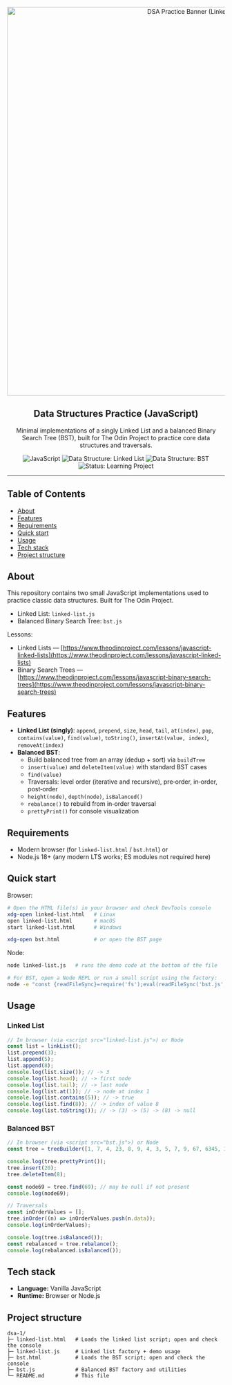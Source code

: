 <p align="center">
  <img src="https://i.postimg.cc/28nSV8ym/Chat-GPT-Image-Aug-13-2025-09-36-53-PM.png" alt="DSA Practice Banner (Linked List & BST)" width="900" />
</p>

<div align="center">

## Data Structures Practice (JavaScript)

Minimal implementations of a singly Linked List and a balanced Binary Search
Tree (BST), built for The Odin Project to practice core data structures and
traversals.

![JavaScript](https://img.shields.io/badge/JavaScript-ES2020-F7DF1E?logo=javascript&logoColor=000)
![Data Structure: Linked List](https://img.shields.io/badge/Data%20Structure-Linked%20List-1f6feb)
![Data Structure: BST](https://img.shields.io/badge/Data%20Structure-BST-1f6feb)
![Status: Learning Project](https://img.shields.io/badge/Status-Learning%20Project-00b894)

</div>

---

## Table of Contents

- [About](#about)
- [Features](#features)
- [Requirements](#requirements)
- [Quick start](#quick-start)
- [Usage](#usage)
- [Tech stack](#tech-stack)
- [Project structure](#project-structure)

## About

This repository contains two small JavaScript implementations used to practice
classic data structures. Built for The Odin Project.

- Linked List: `linked-list.js`
- Balanced Binary Search Tree: `bst.js`

Lessons:

- Linked Lists —
  [https://www.theodinproject.com/lessons/javascript-linked-lists](https://www.theodinproject.com/lessons/javascript-linked-lists)
- Binary Search Trees —
  [https://www.theodinproject.com/lessons/javascript-binary-search-trees](https://www.theodinproject.com/lessons/javascript-binary-search-trees)

## Features

- **Linked List (singly)**: `append`, `prepend`, `size`, `head`, `tail`,
  `at(index)`, `pop`, `contains(value)`, `find(value)`, `toString()`,
  `insertAt(value, index)`, `removeAt(index)`
- **Balanced BST**:
  - Build balanced tree from an array (dedup + sort) via `buildTree`
  - `insert(value)` and `deleteItem(value)` with standard BST cases
  - `find(value)`
  - Traversals: level order (iterative and recursive), pre‑order, in‑order,
    post‑order
  - `height(node)`, `depth(node)`, `isBalanced()`
  - `rebalance()` to rebuild from in‑order traversal
  - `prettyPrint()` for console visualization

## Requirements

- Modern browser (for `linked-list.html` / `bst.html`) or
- Node.js 18+ (any modern LTS works; ES modules not required here)

## Quick start

Browser:

```bash
# Open the HTML file(s) in your browser and check DevTools console
xdg-open linked-list.html   # Linux
open linked-list.html       # macOS
start linked-list.html      # Windows

xdg-open bst.html           # or open the BST page
```

Node:

```bash
node linked-list.js   # runs the demo code at the bottom of the file

# For BST, open a Node REPL or run a small script using the factory:
node -e "const {readFileSync}=require('fs');eval(readFileSync('bst.js','utf8'));const tree=treeBuilder([1,7,4,23,8,9,4,3,5,7,9,67,6345,324]);console.log(tree.prettyPrint());"
```

## Usage

### Linked List

```js
// In browser (via <script src="linked-list.js">) or Node
const list = linkList();
list.prepend(3);
list.append(5);
list.append(8);
console.log(list.size()); // -> 3
console.log(list.head); // -> first node
console.log(list.tail); // -> last node
console.log(list.at(1)); // -> node at index 1
console.log(list.contains(5)); // -> true
console.log(list.find(8)); // -> index of value 8
console.log(list.toString()); // -> (3) -> (5) -> (8) -> null
```

### Balanced BST

```js
// In browser (via <script src="bst.js">) or Node
const tree = treeBuilder([1, 7, 4, 23, 8, 9, 4, 3, 5, 7, 9, 67, 6345, 324]);

console.log(tree.prettyPrint());
tree.insert(20);
tree.deleteItem(8);

const node69 = tree.find(69); // may be null if not present
console.log(node69);

// Traversals
const inOrderValues = [];
tree.inOrder((n) => inOrderValues.push(n.data));
console.log(inOrderValues);

console.log(tree.isBalanced());
const rebalanced = tree.rebalance();
console.log(rebalanced.isBalanced());
```

## Tech stack

- **Language:** Vanilla JavaScript
- **Runtime:** Browser or Node.js

## Project structure

```
dsa-1/
├─ linked-list.html   # Loads the linked list script; open and check the console
├─ linked-list.js     # Linked list factory + demo usage
├─ bst.html           # Loads the BST script; open and check the console
├─ bst.js             # Balanced BST factory and utilities
└─ README.md          # This file
```
